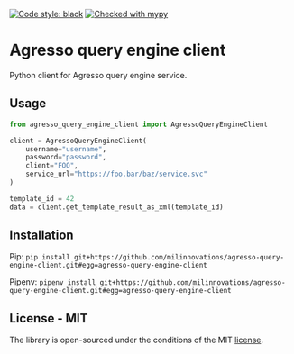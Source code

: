[![Code style: black](https://img.shields.io/badge/code%20style-black-000000.svg)](https://github.com/psf/black)
[![Checked with mypy](http://www.mypy-lang.org/static/mypy_badge.svg)](http://mypy-lang.org/)

# Agresso query engine client

Python client for Agresso query engine service.

## Usage

```python
from agresso_query_engine_client import AgressoQueryEngineClient

client = AgressoQueryEngineClient(
    username="username",
    password="password",
    client="FOO",
    service_url="https://foo.bar/baz/service.svc"
)

template_id = 42
data = client.get_template_result_as_xml(template_id)
```

## Installation

Pip: `pip install git+https://github.com/milinnovations/agresso-query-engine-client.git#egg=agresso-query-engine-client`

Pipenv: `pipenv install git+https://github.com/milinnovations/agresso-query-engine-client.git#egg=agresso-query-engine-client`

## License - MIT

The library is open-sourced under the conditions of the MIT [license](https://choosealicense.com/licenses/mit/).
